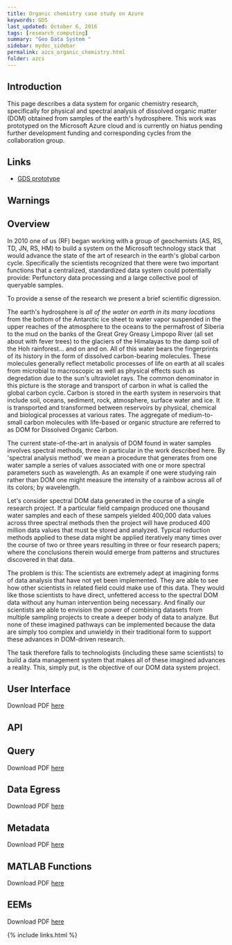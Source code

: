 ```yaml
---
title: Organic chemistry case study on Azure
keywords: GDS
last_updated: October 6, 2016
tags: [research_computing]
summary: "Geo Data System "
sidebar: mydoc_sidebar
permalink: azcs_organic_chemistry.html
folder: azcs
---
```


## Introduction

This page describes a data system for organic chemistry research, specifically for physical 
and spectral analysis of dissolved organic matter (DOM) obtained from samples of the earth's 
hydrosphere.  This work was prototyped on the Microsoft Azure cloud and is currently on hiatus
pending further development funding and corresponding cycles from the collaboration group.


## Links

- [GDS prototype](http://bds-ui2.azurewebsites.net/)


## Warnings


## Overview

In 2010 one of us (RF) began working with a group of geochemists (AS, RS, TD, JN, RS, HM) to build a system
on the Microsoft technology stack that would advance the state of the art of research in the earth's global carbon 
cycle.  Specifically the scientists recognized that there were two important functions that a centralized, 
standardized data system could potentially provide: Perfunctory data processing and a large collective pool 
of queryable samples.  

To provide a sense of the research we present a brief scientific digression. 

The earth's hydrosphere is *all of the water on earth in its many locations* from the bottom of the Antarctic ice 
sheet to water vapor suspended in the upper reaches of the atmosphere to the oceans to the permafrost of Siberia 
to the mud on the banks of the Great Grey Greasy Limpopo River (all set about with fever trees) to the glaciers of 
the Himalayas to the damp soil of the Hoh rainforest... and on and on. All of this water bears the fingerprints of 
its history in the form of dissolved carbon-bearing molecules. These molecules generally reflect metabolic processes 
of life on earth at all scales from microbial to macroscopic as well as physical effects such as degredation due 
to the sun's ultraviolet rays. The common denominator in this picture is the storage and transport of carbon in 
what is called the global carbon cycle.  Carbon is stored in the earth system in reservoirs that include soil, 
oceans, sediment, rock, atmosphere, surface water and ice. It is transported and transformed between reservoirs by 
physical, chemical and biological processes at various rates. The aggregate of medium-to-small carbon molecules 
with life-based or organic structure are referred to as DOM for Dissolved Organic Carbon. 

The current state-of-the-art in analysis of DOM found in water samples involves spectral methods, three in particular
in the work described here. By 'spectral analysis method' we mean a procedure that generates from one water sample a
series of values associated with one or more spectral parameters such as wavelength. As an example if one were 
studying rain rather than DOM one might measure the intensity of a rainbow across all of its colors; by wavelength.

Let's consider spectral DOM data generated in the course of a single research project.  If a particular field campaign 
produced one thousand water samples and each of these sampels yielded 400,000 data values across three spectral methods 
then the project will have produced 400 million data values that must be stored and analyzed. Typical reduction methods 
applied to these data might be applied iteratively many times over the course of two or three years resulting in 
three or four research papers; where the conclusions therein would emerge from patterns and structures discovered in 
that data.

The problem is this: The scientists are extremely adept at imagining forms of data analysis that have not yet been 
implemented. They are able to see how other scientists in related field could make use of this data. They would
like those scientists to have direct, unfettered access to the spectral DOM data without any human intervention
being necessary.  And finally our scientists are able to envision the power of combining datasets from multiple 
sampling projects to create a deeper body of data to analyze. But none of these imagined pathways can be implemented 
because the data are simply too complex and unwieldy in their traditional form to support these advances in DOM-driven
research. 

The task therefore falls to technologists (including these same scientists) to build a data management system that 
makes all of these imagined advances a reality. This, simply put, is the objective of our DOM data system project. 

## User Interface

Download PDF [here](/documentation/pdf/Doc07_BDSUserInterfaceBasics.pdf) 

## API

## Query

Download PDF [here](/documentation/pdf/Doc08_BDSQueryBasics.pdf)

## Data Egress

Download PDF [here](/documentation/pdf/Doc12_BDSDataEgress.pdf)

## Metadata

Download PDF [here](/documentation/pdf/Doc09_BDSMetadataBasics.pdf)

## MATLAB Functions

Download PDF [here](/documentation/pdf/Doc10_BDSMATLABFunctionsInMETemplates.pdf)

## EEMs

Download PDF [here](/documentation/pdf/Doc11_BDSEEMPARAFAC.pdf)

{% include links.html %}
